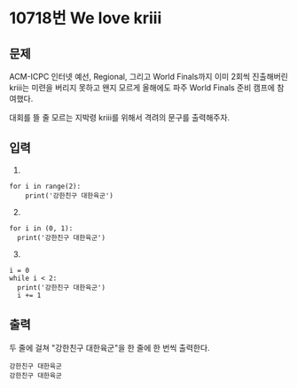 # 10718번 We love kriii

## 문제

ACM-ICPC 인터넷 예선, Regional, 그리고 World Finals까지 이미 2회씩 진출해버린 kriii는 미련을 버리지 못하고 왠지 모르게 올해에도 파주 World Finals 준비 캠프에 참여했다.

대회를 뜰 줄 모르는 지박령 kriii를 위해서 격려의 문구를 출력해주자.

## 입력

1. 

```
for i in range(2):
    print('강한친구 대한육군')
```

2. 

```
for i in (0, 1):
  print('강한친구 대한육군')
```

3. 

```
i = 0
while i < 2:
  print('강한친구 대한육군')
  i += 1
```





## 출력

두 줄에 걸쳐 "강한친구 대한육군"을 한 줄에 한 번씩 출력한다.

```
강한친구 대한육군
강한친구 대한육군
```

